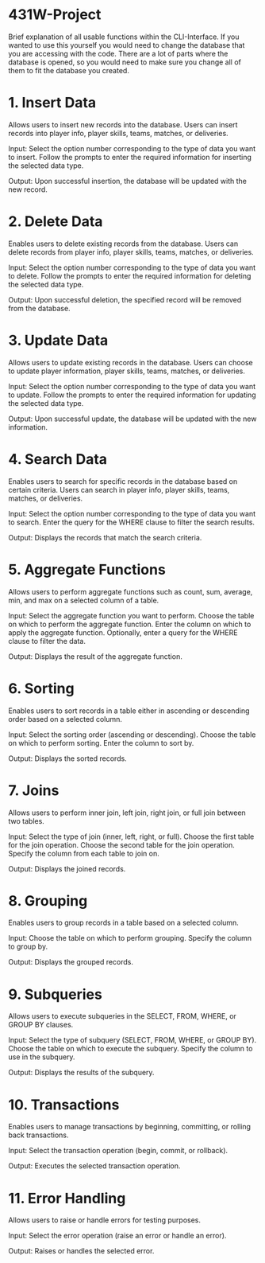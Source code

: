# 431W-Project
Brief explanation of all usable functions within the CLI-Interface. If you wanted to use this yourself you would need to change the database that you are accessing with the code. There are a lot of parts where the database is opened, so you would need to make sure you change all of them to fit the database you created. 


# 1. Insert Data

Allows users to insert new records into the database. Users can insert records into player info, player skills, teams, matches, or deliveries.

Input:
Select the option number corresponding to the type of data you want to insert.
Follow the prompts to enter the required information for inserting the selected data type.

Output:
Upon successful insertion, the database will be updated with the new record.

# 2. Delete Data
   
Enables users to delete existing records from the database. Users can delete records from player info, player skills, teams, matches, or deliveries.

Input:
Select the option number corresponding to the type of data you want to delete.
Follow the prompts to enter the required information for deleting the selected data type.

Output:
Upon successful deletion, the specified record will be removed from the database.

# 3. Update Data
   
Allows users to update existing records in the database. Users can choose to update player information, player skills, teams, matches, or deliveries.

Input:
Select the option number corresponding to the type of data you want to update.
Follow the prompts to enter the required information for updating the selected data type.

Output:
Upon successful update, the database will be updated with the new information.

# 4. Search Data
   
Enables users to search for specific records in the database based on certain criteria. Users can search in player info, player skills, teams, matches, or deliveries.

Input:
Select the option number corresponding to the type of data you want to search.
Enter the query for the WHERE clause to filter the search results.

Output:
Displays the records that match the search criteria.

# 5. Aggregate Functions
   
Allows users to perform aggregate functions such as count, sum, average, min, and max on a selected column of a table.

Input:
Select the aggregate function you want to perform.
Choose the table on which to perform the aggregate function.
Enter the column on which to apply the aggregate function.
Optionally, enter a query for the WHERE clause to filter the data.

Output:
Displays the result of the aggregate function.

# 6. Sorting
   
Enables users to sort records in a table either in ascending or descending order based on a selected column.

Input:
Select the sorting order (ascending or descending).
Choose the table on which to perform sorting.
Enter the column to sort by.

Output:
Displays the sorted records.

# 7. Joins
   
Allows users to perform inner join, left join, right join, or full join between two tables.

Input:
Select the type of join (inner, left, right, or full).
Choose the first table for the join operation.
Choose the second table for the join operation.
Specify the column from each table to join on.

Output:
Displays the joined records.

# 8. Grouping
   
Enables users to group records in a table based on a selected column.

Input:
Choose the table on which to perform grouping.
Specify the column to group by.

Output:
Displays the grouped records.

# 9. Subqueries
    
Allows users to execute subqueries in the SELECT, FROM, WHERE, or GROUP BY clauses.

Input:
Select the type of subquery (SELECT, FROM, WHERE, or GROUP BY).
Choose the table on which to execute the subquery.
Specify the column to use in the subquery.

Output:
Displays the results of the subquery.

# 10. Transactions
    
Enables users to manage transactions by beginning, committing, or rolling back transactions.

Input:
Select the transaction operation (begin, commit, or rollback).

Output:
Executes the selected transaction operation.

# 11. Error Handling
    
Allows users to raise or handle errors for testing purposes.

Input:
Select the error operation (raise an error or handle an error).

Output:
Raises or handles the selected error.
